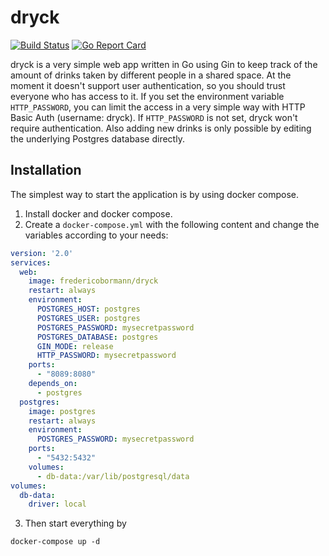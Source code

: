 # dryck
[![Build Status](https://travis-ci.com/fredericobormann/dryck.svg?branch=master)](https://travis-ci.com/fredericobormann/dryck)
[![Go Report Card](https://goreportcard.com/badge/github.com/fredericobormann/dryck)](https://goreportcard.com/report/github.com/fredericobormann/dryck)

dryck is a very simple web app written in Go using Gin to keep track of the amount of drinks taken by different people in a shared space.
At the moment it doesn't support user authentication, so you should trust everyone who has access to it.
If you set the environment variable `HTTP_PASSWORD`, you can limit the access in a very simple way with HTTP Basic Auth (username: dryck).
If `HTTP_PASSWORD` is not set, dryck won't require authentication.
Also adding new drinks is only possible by editing the underlying Postgres database directly.

## Installation
The simplest way to start the application is by using docker compose.
1. Install docker and docker compose.
2. Create a `docker-compose.yml` with the following content and change the variables according to your needs:
```yaml
version: '2.0'
services:
  web:
    image: fredericobormann/dryck
    restart: always
    environment:
      POSTGRES_HOST: postgres
      POSTGRES_USER: postgres
      POSTGRES_PASSWORD: mysecretpassword
      POSTGRES_DATABASE: postgres
      GIN_MODE: release
      HTTP_PASSWORD: mysecretpassword
    ports:
      - "8089:8080"
    depends_on:
      - postgres
  postgres:
    image: postgres
    restart: always
    environment:
      POSTGRES_PASSWORD: mysecretpassword
    ports:
      - "5432:5432"
    volumes:
      - db-data:/var/lib/postgresql/data
volumes:
  db-data:
    driver: local
```
3. Then start everything by
```
docker-compose up -d
```
